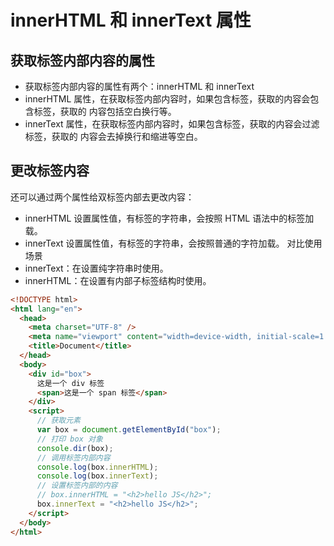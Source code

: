 # innerHTML 和 innerText 属性

## 获取标签内部内容的属性

- 获取标签内部内容的属性有两个：innerHTML 和 innerText
- innerHTML 属性，在获取标签内部内容时，如果包含标签，获取的内容会包含标签，获取的
  内容包括空白换行等。
- innerText 属性，在获取标签内部内容时，如果包含标签，获取的内容会过滤标签，获取的
  内容会去掉换行和缩进等空白。

## 更改标签内容

还可以通过两个属性给双标签内部去更改内容：

- innerHTML 设置属性值，有标签的字符串，会按照 HTML 语法中的标签加载。
- innerText 设置属性值，有标签的字符串，会按照普通的字符加载。
  对比使用场景
- innerText：在设置纯字符串时使用。
- innerHTML：在设置有内部子标签结构时使用。

```html
<!DOCTYPE html>
<html lang="en">
  <head>
    <meta charset="UTF-8" />
    <meta name="viewport" content="width=device-width, initial-scale=1.0" />
    <title>Document</title>
  </head>
  <body>
    <div id="box">
      这是一个 div 标签
      <span>这是一个 span 标签</span>
    </div>
    <script>
      // 获取元素
      var box = document.getElementById("box");
      // 打印 box 对象
      console.dir(box);
      // 调用标签内部内容
      console.log(box.innerHTML);
      console.log(box.innerText);
      // 设置标签内部的内容
      // box.innerHTML = "<h2>hello JS</h2>";
      box.innerText = "<h2>hello JS</h2>";
    </script>
  </body>
</html>
```
